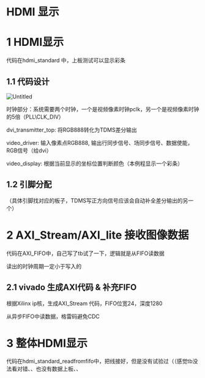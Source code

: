 # HDMI 显示

# 1 HDMI显示

代码在hdmi_standard 中，上板测试可以显示彩条

## 1.1 代码设计
![Untitled](https://github.com/VSOPwsy/LoongArch-Processing-System/assets/138192626/75a980a5-8d28-47d9-bfb9-55c34218f6a8)


时钟部分：系统需要两个时钟，一个是视频像素时钟pclk，另一个是视频像素时钟的5倍（PLL\CLK_DIV）

dvi_transmitter_top: 将RGB888转化为TDMS差分输出

video_driver: 输入像素点RGB888, 输出行同步信号、场同步信号、数据使能，RGB信号（给dvi）

video_display: 根据当前显示的坐标位置判断颜色（本例程显示一个彩条）

## 1.2 引脚分配

（具体引脚找对应的板子，TDMS写正方向信号应该会自动补全差分输出的另一个）

# 2 AXI_Stream/AXI_lite 接收图像数据

代码在AXI_FIFO中，自己写了tb试了一下，逻辑就是从FIFO读数据

读出的时钟周期一定小于写入的

## 2.1 vivado 生成AXI代码 & 补充FIFO

根据Xilinx ip核，生成AXI_Stream 代码，FIFO位宽24，深度1280

从异步FIFO中读数据，格雷码避免CDC

# 3 整体HDMI显示

代码在hdmi_standard_readfromfifo中，把线接好，但是没有试验过（（感觉tb没法看对错、、也没有数据上板、、
